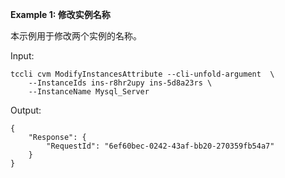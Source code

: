 **Example 1: 修改实例名称**

本示例用于修改两个实例的名称。

Input: 

```
tccli cvm ModifyInstancesAttribute --cli-unfold-argument  \
    --InstanceIds ins-r8hr2upy ins-5d8a23rs \
    --InstanceName Mysql_Server
```

Output: 
```
{
    "Response": {
        "RequestId": "6ef60bec-0242-43af-bb20-270359fb54a7"
    }
}
```

